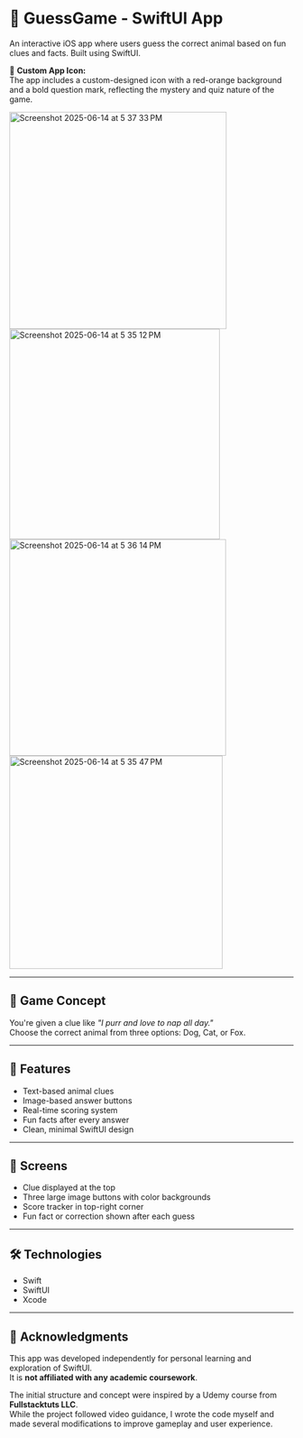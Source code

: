 # 🐾 GuessGame - SwiftUI App

An interactive iOS app where users guess the correct animal based on fun clues and facts. Built using SwiftUI.

🧩 **Custom App Icon:**  
The app includes a custom-designed icon with a red-orange background and a bold question mark, reflecting the mystery and quiz nature of the game.


<img width="385" alt="Screenshot 2025-06-14 at 5 37 33 PM" src="https://github.com/user-attachments/assets/f6f420fc-fe6e-4900-8983-f116350c8786" />


<img width="373" alt="Screenshot 2025-06-14 at 5 35 12 PM" src="https://github.com/user-attachments/assets/3d6e0db6-b733-4c66-b27f-ff0dac30ac0c" />


<img width="384" alt="Screenshot 2025-06-14 at 5 36 14 PM" src="https://github.com/user-attachments/assets/0905376f-36e2-4947-84bc-02980f1046d9" />


<img width="378" alt="Screenshot 2025-06-14 at 5 35 47 PM" src="https://github.com/user-attachments/assets/bbbc35a3-a5d4-4092-b9e5-c6b70ad6ee48" />


---

## 🎯 Game Concept

You're given a clue like _"I purr and love to nap all day."_  
Choose the correct animal from three options: Dog, Cat, or Fox.

---

## 🚀 Features

- Text-based animal clues
- Image-based answer buttons
- Real-time scoring system
- Fun facts after every answer
- Clean, minimal SwiftUI design

---

## 📱 Screens

- Clue displayed at the top
- Three large image buttons with color backgrounds
- Score tracker in top-right corner
- Fun fact or correction shown after each guess

---

## 🛠 Technologies

- Swift
- SwiftUI
- Xcode

---

## 🙌 Acknowledgments

This app was developed independently for personal learning and exploration of SwiftUI.  
It is **not affiliated with any academic coursework**.

The initial structure and concept were inspired by a Udemy course from **Fullstacktuts LLC**.  
While the project followed video guidance, I wrote the code myself and made several modifications to improve gameplay and user experience.



